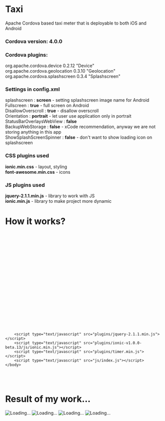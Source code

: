 Taxi
====

Apache Cordova based taxi meter that is deployable to both iOS and Android

<h3>Cordova version: 4.0.0</h3>

<h3>Cordova plugins:</h3>

org.apache.cordova.device 0.2.12 "Device"<br/>
org.apache.cordova.geolocation 0.3.10 "Geolocation"<br/>
org.apache.cordova.splashscreen 0.3.4 "Splashscreen"<br/>

<h3>Settings in config.xml</h3>

splashscreen : <b>screen</b> - setting splashscreen image name for Android<br/>
Fullscreen : <b>true</b> - full screen on Android<br/>
DisallowOverscroll : <b>true</b> - disallow overscroll<br/>
Orientation : <b>portrait</b> - let user use application only in portrait<br/>
StatusBarOverlaysWebView : <b>false</b><br/>
BackupWebStorage : <b>false</b> - xCode recommendation, anyway we are not storing anything in this app<br/>
ShowSplashScreenSpinner : <b>false</b> - don't want to show loading icon on splashscreen

<h3>CSS plugins used</h3>

<b>ionic.min.css</b> - layout, styling<br/>
<b>font-awesome.min.css</b> - icons

<h3>JS plugins used</h3>
<b>jquery-2.1.1.min.js</b> - library to work with JS<br/>
<b>ionic.min.js</b> - library to make project more dynamic

<h1>How it works?</h1>

<pre>
<!DOCTYPE html>
<html>
	<head>
		<meta charset="utf-8" />
		<meta name="viewport" content="user-scalable=no, initial-scale=1, maximum-scale=1, minimum-scale=1" />
		<link rel="stylesheet" href="plugins/ionic-v1.0.0-beta.13/css/ionic.min.css" />
		<link rel="stylesheet" href="plugins/font-awesome-4.2.0/css/font-awesome.min.css" />
		<link rel="stylesheet" href="css/index.css" />
		<title>Taxi</title>
	</head>
	<body>
		<div class="bar bar-header bar-balanced"></div>
		<div class="main-navigation"></div>
		<div class="journey-details"></div>
		<script type="text/javascript" src="cordova.js"></script>
		<script type="text/javascript" src="plugins/jquery-2.1.1.min.js"></script>
		<script type="text/javascript" src="plugins/ionic-v1.0.0-beta.13/js/ionic.min.js"></script>
		<script type="text/javascript" src="plugins/timer.min.js"></script>
		<script type="text/javascript" src="js/index.js"></script>
	</body>
</html>
</pre>

<h1>Result of my work...</h1>

<img src="http://wapartynetworks.co.uk/taxi/2014-10-19 21.34.29.png" alt="Loading...">
<img src="http://wapartynetworks.co.uk/taxi/2014-10-19 21.35.19.png" alt="Loading...">
<img src="http://wapartynetworks.co.uk/taxi/2014-10-19 21.35.24.png" alt="Loading...">
<img src="http://wapartynetworks.co.uk/taxi/2014-10-19 21.35.27.png" alt="Loading...">